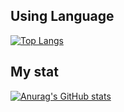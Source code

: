 ## Using Language
[![Top Langs](https://github-readme-stats.vercel.app/api/top-langs/?username=AkiGR&layout=compact)](https://github.com/anuraghazra/github-readme-stats)

## My stat
[![Anurag's GitHub stats](https://github-readme-stats.vercel.app/api?username=AkiGR)](https://github.com/anuraghazra/github-readme-stats)
